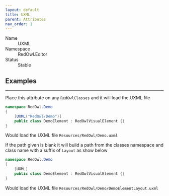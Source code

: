 ```yaml
---
layout: default
title: UXML
parent: Attributes
nav_order: 1
---
```


<dl>
  <dt class="bg-grey-dk-000">Name</dt>
  <dd>UXML</dd>
  <dt class="bg-grey-dk-000">Namespace</dt>
  <dd>RedOwl.Editor</dd>
  <dt class="bg-grey-dk-000">Status</dt>
  <dd><span class="label label-green">Stable</span></dd>
</dl>

## Examples
---

Place this attribute on any `RedOwlClasses` and it will load the UXML file

```cs
namespace RedOwl.Demo
{
    [UXML("RedOwl/Demo")]
    public class DemoElement : RedOwlVisualElement {}
}
```

Would load the UXML file `Resources/RedOwl/Demo.uxml`

If the path given is blank it will build a path from the classes namespace and class name with a suffix of `Layout` as show below

```cs
namespace RedOwl.Demo
{
    [UXML]
    public class DemoElement : RedOwlVisualElement {}
}
```

Would load the UXML file `Resources/RedOwl/Demo/DemoElementLayout.uxml`
